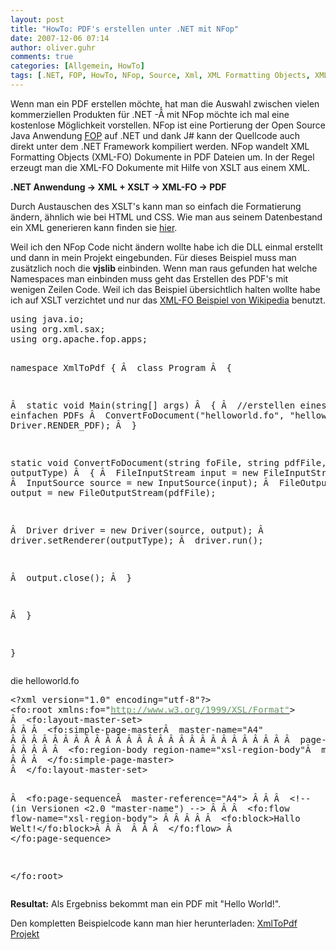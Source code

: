 ```yaml
---
layout: post
title: "HowTo: PDF's erstellen unter .NET mit NFop"
date: 2007-12-06 07:14
author: oliver.guhr
comments: true
categories: [Allgemein, HowTo]
tags: [.NET, FOP, HowTo, NFop, Source, Xml, XML Formatting Objects, XML-Fo]
---
```

Wenn man ein PDF erstellen möchte, hat man die Auswahl zwischen vielen kommerziellen Produkten für .NET -Â mit NFop möchte ich mal eine kostenlose Möglichkeit vorstellen.
NFop ist eine Portierung der Open Source Java Anwendung <a href="http://de.wikipedia.org/wiki/Apache_Formatting_Objects_Processor">FOP</a> auf .NET und dank J# kann der Quellcode auch direkt unter dem .NET Framework kompiliert werden. NFop wandelt XML Formatting Objects (XML-FO) Dokumente in PDF Dateien um. In der Regel erzeugt man die XML-FO Dokumente mit Hilfe von XSLT aus einem XML.

<strong>.NET Anwendung -&gt; XML + XSLT -&gt; XML-FO -&gt; PDF </strong>

Durch Austauschen des XSLT's kann man so einfach die Formatierung ändern, ähnlich wie bei HTML und CSS. Wie man aus seinem Datenbestand ein XML generieren kann finden sie <a href="http://code-inside.de/blog/2007/12/03/howto-xml-erstellen-mit-xmlattributes/">hier</a>.

Weil ich den NFop Code nicht ändern wollte habe ich die DLL einmal erstellt und dann in mein Projekt eingebunden. Für dieses Beispiel muss man zusätzlich noch die <strong>vjslib </strong>einbinden. Wenn man raus gefunden hat welche Namespaces man einbinden muss geht das Erstellen des PDF's mit wenigen Zeilen Code. Weil ich das Beispiel übersichtlich halten wollte habe ich auf XSLT verzichtet und nur das <a href="http://de.wikipedia.org/wiki/Extensible_Stylesheet_Language_%E2%80%93_Formatting_Objects">XML-FO Beispiel von Wikipedia</a> benutzt.

<div class="CodeFormatContainer">
<pre class="csharpcode">
using java.io; 
using org.xml.sax; 
using org.apache.fop.apps; 

namespace XmlToPdf 
{ 
Â    class Program 
Â    { 

Â        static void Main(string[] args) 
Â        { 
Â            //erstellen eines einfachen PDFs 
Â            ConvertFoDocument("helloworld.fo", "helloworld.pdf", Driver.RENDER_PDF); 
Â        } 

static void ConvertFoDocument(string foFile, string pdfFile,int outputType) 
Â        { 
Â            FileInputStream input = new FileInputStream(foFile); 
Â            InputSource source = new InputSource(input); 
Â            FileOutputStream output = new FileOutputStream(pdfFile); 

Â            Driver driver = new Driver(source, output); 
Â            driver.setRenderer(outputType); 
Â            driver.run(); 

Â            output.close(); 
Â        } 

Â    } 

}</pre></div>
die helloworld.fo

<div class="CodeFormatContainer">
<pre>&lt;?xml version="1.0" encoding="utf-8"?&gt;
&lt;fo:root xmlns:fo="<a href="http://www.w3.org/1999/XSL/Format%22"><font color="#669966">http://www.w3.org/1999/XSL/Format"</font></a>&gt;
Â  &lt;fo:layout-master-set&gt;
Â Â Â  &lt;fo:simple-page-masterÂ  master-name="A4"
Â Â Â Â Â Â Â Â Â Â Â Â Â Â Â Â Â Â Â Â Â Â Â Â Â Â Â  page-width="210mm" page-height="297mm"&gt;
Â Â Â Â Â  &lt;fo:region-body region-name="xsl-region-body"Â  margin="2cm"/&gt;
Â Â Â  &lt;/fo:simple-page-master&gt;
Â  &lt;/fo:layout-master-set&gt;

Â  &lt;fo:page-sequenceÂ  master-reference="A4"&gt;
Â Â Â  &lt;!-- (in Versionen &lt;2.0 "master-name") --&gt;
Â Â Â  &lt;fo:flow flow-name="xsl-region-body"&gt;
Â Â Â Â Â  &lt;fo:block&gt;Hallo Welt!&lt;/fo:block&gt;Â Â Â  
Â Â Â  &lt;/fo:flow&gt;
Â  &lt;/fo:page-sequence&gt;

&lt;/fo:root&gt;</pre></div>

<strong>Resultat:</strong>
Als Ergebniss bekommt man ein PDF mit "Hello World!".

Den kompletten Beispielcode kann man hier herunterladen:
<a href="{{BASE_PATH}}/assets/wp-images/xmltopdf.zip" title="XmlToPdf">XmlToPdf Projekt</a>
